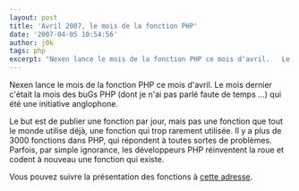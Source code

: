 ```yaml
---
layout: post
title: 'Avril 2007, le mois de la fonction PHP'
date: '2007-04-05 10:54:56'
author: j0k
tags: php
excerpt: "Nexen lance le mois de la fonction PHP ce mois d'avril.   Le mois dernier c'était la mois des buGs PHP (dont je n'ai pas parlé faute de temps ...) qui été une initiative anglophone.  \n  \nLe but est de publier une fonction par jour, mais pas une fonction que tout le monde utilise déjà, une fonction qui trop rarement utilisée. Il y a plus de 3000 fonctions      …"
---
```


Nexen lance le mois de la fonction PHP ce mois d'avril.   Le mois dernier c'était la mois des buGs PHP (dont je n'ai pas parlé faute de temps ...) qui été une initiative anglophone.

Le but est de publier une fonction par jour, mais pas une fonction que tout le monde utilise déjà, une fonction qui trop rarement utilisée. Il y a plus de 3000 fonctions dans PHP, qui répondent à toutes sortes de problèmes. Parfois, par simple ignorance, les développeurs PHP réinventent la roue et codent à nouveau une fonction qui existe.

Vous pouvez suivre la présentation des fonctions à [cette adresse](http://www.nexen.net/component/option,com_month/Itemid,0/langue,fr/).
